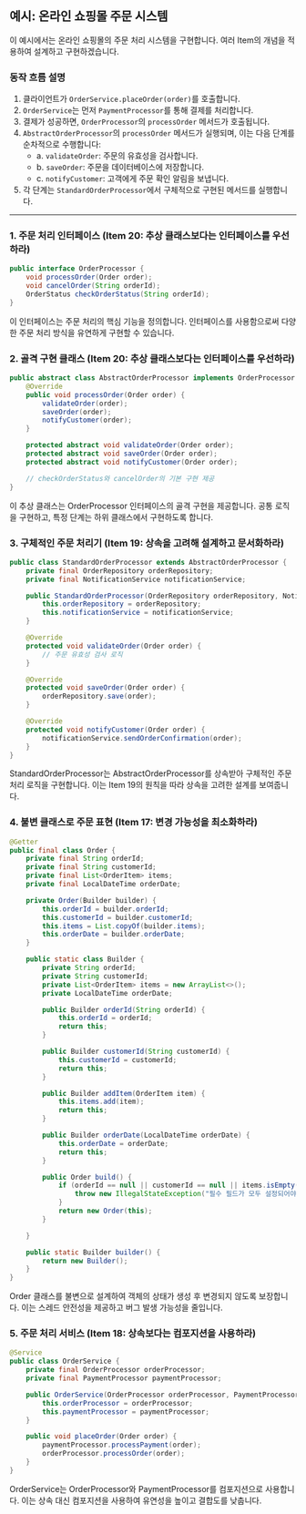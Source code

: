 ## 예시: 온라인 쇼핑몰 주문 시스템

이 예시에서는 온라인 쇼핑몰의 주문 처리 시스템을 구현합니다. 여러 Item의 개념을 적용하여 설계하고 구현하겠습니다.

### 동작 흐름 설명

1. 클라이언트가 `OrderService.placeOrder(order)`를 호출합니다.
2. `OrderService`는 먼저 `PaymentProcessor`를 통해 결제를 처리합니다.
3. 결제가 성공하면, `OrderProcessor`의 `processOrder` 메서드가 호출됩니다.
4. `AbstractOrderProcessor`의 `processOrder` 메서드가 실행되며, 이는 다음 단계를 순차적으로 수행합니다:
   - a. `validateOrder`: 주문의 유효성을 검사합니다.
   - b. `saveOrder`: 주문을 데이터베이스에 저장합니다.
   - c. `notifyCustomer`: 고객에게 주문 확인 알림을 보냅니다.
5. 각 단계는 `StandardOrderProcessor`에서 구체적으로 구현된 메서드를 실행합니다.
---

### 1. 주문 처리 인터페이스 (Item 20: 추상 클래스보다는 인터페이스를 우선하라)

```java
public interface OrderProcessor {
    void processOrder(Order order);
    void cancelOrder(String orderId);
    OrderStatus checkOrderStatus(String orderId);
}
```

이 인터페이스는 주문 처리의 핵심 기능을 정의합니다. 인터페이스를 사용함으로써 다양한 주문 처리 방식을 유연하게 구현할 수 있습니다.

### 2. 골격 구현 클래스 (Item 20: 추상 클래스보다는 인터페이스를 우선하라)

```java
public abstract class AbstractOrderProcessor implements OrderProcessor {
    @Override
    public void processOrder(Order order) {
        validateOrder(order);
        saveOrder(order);
        notifyCustomer(order);
    }

    protected abstract void validateOrder(Order order);
    protected abstract void saveOrder(Order order);
    protected abstract void notifyCustomer(Order order);

    // checkOrderStatus와 cancelOrder의 기본 구현 제공
}
```

이 추상 클래스는 OrderProcessor 인터페이스의 골격 구현을 제공합니다. 공통 로직을 구현하고, 특정 단계는 하위 클래스에서 구현하도록 합니다.

### 3. 구체적인 주문 처리기 (Item 19: 상속을 고려해 설계하고 문서화하라)

```java
public class StandardOrderProcessor extends AbstractOrderProcessor {
    private final OrderRepository orderRepository;
    private final NotificationService notificationService;

    public StandardOrderProcessor(OrderRepository orderRepository, NotificationService notificationService) {
        this.orderRepository = orderRepository;
        this.notificationService = notificationService;
    }

    @Override
    protected void validateOrder(Order order) {
        // 주문 유효성 검사 로직
    }

    @Override
    protected void saveOrder(Order order) {
        orderRepository.save(order);
    }

    @Override
    protected void notifyCustomer(Order order) {
        notificationService.sendOrderConfirmation(order);
    }
}
```

StandardOrderProcessor는 AbstractOrderProcessor를 상속받아 구체적인 주문 처리 로직을 구현합니다. 이는 Item 19의 원칙을 따라 상속을 고려한 설계를 보여줍니다.

### 4. 불변 클래스로 주문 표현 (Item 17: 변경 가능성을 최소화하라)

```java
@Getter
public final class Order {
    private final String orderId;
    private final String customerId;
    private final List<OrderItem> items;
    private final LocalDateTime orderDate;

    private Order(Builder builder) {
        this.orderId = builder.orderId;
        this.customerId = builder.customerId;
        this.items = List.copyOf(builder.items);
        this.orderDate = builder.orderDate;
    }

    public static class Builder {
        private String orderId;
        private String customerId;
        private List<OrderItem> items = new ArrayList<>();
        private LocalDateTime orderDate;

        public Builder orderId(String orderId) {
            this.orderId = orderId;
            return this;
        }

        public Builder customerId(String customerId) {
            this.customerId = customerId;
            return this;
        }

        public Builder addItem(OrderItem item) {
            this.items.add(item);
            return this;
        }

        public Builder orderDate(LocalDateTime orderDate) {
            this.orderDate = orderDate;
            return this;
        }

        public Order build() {
            if (orderId == null || customerId == null || items.isEmpty() || orderDate == null) {
                throw new IllegalStateException("필수 필드가 모두 설정되어야 합니다.");
            }
            return new Order(this);
        }

    }

    public static Builder builder() {
        return new Builder();
    }
}
```

Order 클래스를 불변으로 설계하여 객체의 상태가 생성 후 변경되지 않도록 보장합니다. 이는 스레드 안전성을 제공하고 버그 발생 가능성을 줄입니다.

### 5. 주문 처리 서비스 (Item 18: 상속보다는 컴포지션을 사용하라)

```java
@Service
public class OrderService {
    private final OrderProcessor orderProcessor;
    private final PaymentProcessor paymentProcessor;

    public OrderService(OrderProcessor orderProcessor, PaymentProcessor paymentProcessor) {
        this.orderProcessor = orderProcessor;
        this.paymentProcessor = paymentProcessor;
    }

    public void placeOrder(Order order) {
        paymentProcessor.processPayment(order);
        orderProcessor.processOrder(order);
    }
}
```

OrderService는 OrderProcessor와 PaymentProcessor를 컴포지션으로 사용합니다. 이는 상속 대신 컴포지션을 사용하여 유연성을 높이고 결합도를 낮춥니다.
